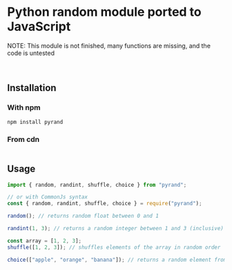 # Python random module ported to JavaScript

NOTE: This module is not finished, many functions are missing, and the code is untested

<br>

## Installation

### With npm
```sh
npm install pyrand
```
### From cdn
```html

```

## Usage

```ts
import { random, randint, shuffle, choice } from "pyrand";

// or with CommonJs syntax
const { random, randint, shuffle, choice } = require("pyrand");

random(); // returns random float between 0 and 1

randint(1, 3); // returns a random integer between 1 and 3 (inclusive)

const array = [1, 2, 3];
shuffle([1, 2, 3]); // shuffles elements of the array in random order

choice(["apple", "orange", "banana"]); // returns a random element from the array
```
